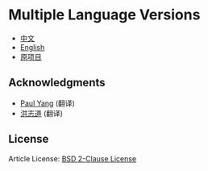 # Multiple Language Versions
* [中文](nginx-development-guide-zh.md)
* [English](nginx-development-guide-en.md)
* [原项目](https://github.com/baishancloud/nginx-development-guide "Developer Guide")

## Acknowledgments

 - [Paul Yang](https://github.com/InfoHunter) (翻译)
 - [洪志道](https://github.com/hongzhidao) (翻译)

## License
Article License: [BSD 2-Clause License](http://nginx.org/LICENSE)

